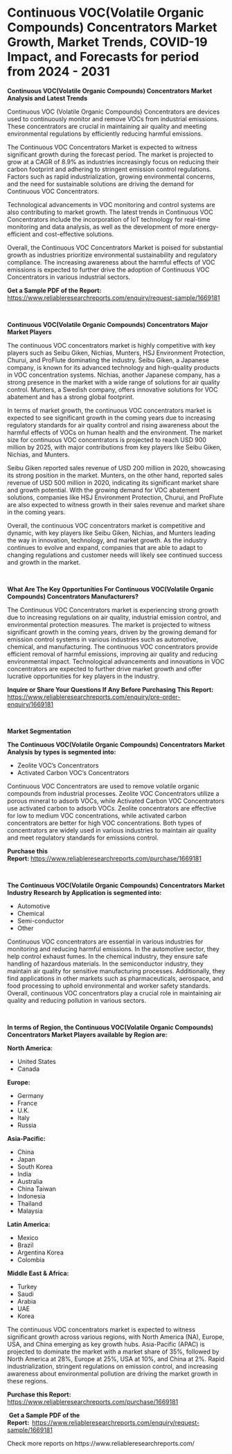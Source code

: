 <p><h1>Continuous VOC(Volatile Organic Compounds) Concentrators Market Growth, Market Trends, COVID-19 Impact, and Forecasts for period from 2024 - 2031</h1></p><p><strong>Continuous VOC(Volatile Organic Compounds) Concentrators Market Analysis and Latest Trends</strong></p>
<p><p>Continuous VOC (Volatile Organic Compounds) Concentrators are devices used to continuously monitor and remove VOCs from industrial emissions. These concentrators are crucial in maintaining air quality and meeting environmental regulations by efficiently reducing harmful emissions.</p><p>The Continuous VOC Concentrators Market is expected to witness significant growth during the forecast period. The market is projected to grow at a CAGR of 8.9% as industries increasingly focus on reducing their carbon footprint and adhering to stringent emission control regulations. Factors such as rapid industrialization, growing environmental concerns, and the need for sustainable solutions are driving the demand for Continuous VOC Concentrators.</p><p>Technological advancements in VOC monitoring and control systems are also contributing to market growth. The latest trends in Continuous VOC Concentrators include the incorporation of IoT technology for real-time monitoring and data analysis, as well as the development of more energy-efficient and cost-effective solutions.</p><p>Overall, the Continuous VOC Concentrators Market is poised for substantial growth as industries prioritize environmental sustainability and regulatory compliance. The increasing awareness about the harmful effects of VOC emissions is expected to further drive the adoption of Continuous VOC Concentrators in various industrial sectors.</p></p>
<p><strong>Get a Sample PDF of the Report:&nbsp;</strong> <a href="https://www.reliableresearchreports.com/enquiry/request-sample/1669181">https://www.reliableresearchreports.com/enquiry/request-sample/1669181</a></p>
<p>&nbsp;</p>
<p><strong>Continuous VOC(Volatile Organic Compounds) Concentrators Major Market Players</strong></p>
<p><p>The continuous VOC concentrators market is highly competitive with key players such as Seibu Giken, Nichias, Munters, HSJ Environment Protection, Churui, and ProFlute dominating the industry. Seibu Giken, a Japanese company, is known for its advanced technology and high-quality products in VOC concentration systems. Nichias, another Japanese company, has a strong presence in the market with a wide range of solutions for air quality control. Munters, a Swedish company, offers innovative solutions for VOC abatement and has a strong global footprint.</p><p>In terms of market growth, the continuous VOC concentrators market is expected to see significant growth in the coming years due to increasing regulatory standards for air quality control and rising awareness about the harmful effects of VOCs on human health and the environment. The market size for continuous VOC concentrators is projected to reach USD 900 million by 2025, with major contributions from key players like Seibu Giken, Nichias, and Munters.</p><p>Seibu Giken reported sales revenue of USD 200 million in 2020, showcasing its strong position in the market. Munters, on the other hand, reported sales revenue of USD 500 million in 2020, indicating its significant market share and growth potential. With the growing demand for VOC abatement solutions, companies like HSJ Environment Protection, Churui, and ProFlute are also expected to witness growth in their sales revenue and market share in the coming years.</p><p>Overall, the continuous VOC concentrators market is competitive and dynamic, with key players like Seibu Giken, Nichias, and Munters leading the way in innovation, technology, and market growth. As the industry continues to evolve and expand, companies that are able to adapt to changing regulations and customer needs will likely see continued success and growth in the market.</p></p>
<p>&nbsp;</p>
<p><strong>What Are The Key Opportunities For Continuous VOC(Volatile Organic Compounds) Concentrators Manufacturers?</strong></p>
<p><p>The Continuous VOC Concentrators market is experiencing strong growth due to increasing regulations on air quality, industrial emission control, and environmental protection measures. The market is projected to witness significant growth in the coming years, driven by the growing demand for emission control systems in various industries such as automotive, chemical, and manufacturing. The continuous VOC concentrators provide efficient removal of harmful emissions, improving air quality and reducing environmental impact. Technological advancements and innovations in VOC concentrators are expected to further drive market growth and offer lucrative opportunities for key players in the industry.</p></p>
<p><strong>Inquire or Share Your Questions If Any Before Purchasing This Report:</strong> <a href="https://www.reliableresearchreports.com/enquiry/pre-order-enquiry/1669181">https://www.reliableresearchreports.com/enquiry/pre-order-enquiry/1669181</a></p>
<p>&nbsp;</p>
<p><strong>Market Segmentation</strong></p>
<p><strong>The Continuous VOC(Volatile Organic Compounds) Concentrators Market Analysis by types is segmented into:</strong></p>
<p><ul><li>Zeolite VOC’s Concentrators</li><li>Activated Carbon VOC’s Concentrators</li></ul></p>
<p><p>Continuous VOC Concentrators are used to remove volatile organic compounds from industrial processes. Zeolite VOC Concentrators utilize a porous mineral to adsorb VOCs, while Activated Carbon VOC Concentrators use activated carbon to adsorb VOCs. Zeolite concentrators are effective for low to medium VOC concentrations, while activated carbon concentrators are better for high VOC concentrations. Both types of concentrators are widely used in various industries to maintain air quality and meet regulatory standards for emissions control.</p></p>
<p><strong>Purchase this Report:&nbsp;</strong><a href="https://www.reliableresearchreports.com/purchase/1669181">https://www.reliableresearchreports.com/purchase/1669181</a></p>
<p>&nbsp;</p>
<p><strong>The Continuous VOC(Volatile Organic Compounds) Concentrators Market Industry Research by Application is segmented into:</strong></p>
<p><ul><li>Automotive</li><li>Chemical</li><li>Semi-conductor</li><li>Other</li></ul></p>
<p><p>Continuous VOC concentrators are essential in various industries for monitoring and reducing harmful emissions. In the automotive sector, they help control exhaust fumes. In the chemical industry, they ensure safe handling of hazardous materials. In the semiconductor industry, they maintain air quality for sensitive manufacturing processes. Additionally, they find applications in other markets such as pharmaceuticals, aerospace, and food processing to uphold environmental and worker safety standards. Overall, continuous VOC concentrators play a crucial role in maintaining air quality and reducing pollution in various sectors.</p></p>
<p>&nbsp;</p>
<p><strong>In terms of Region, the Continuous VOC(Volatile Organic Compounds) Concentrators Market Players available by Region are:</strong></p>
<p>
    <p> <strong> North America: </strong>
        <ul>
            <li>United States</li>
            <li>Canada</li>
        </ul>
        </p> 
    <p> <strong> Europe: </strong>
        <ul>
            <li>Germany</li>
            <li>France</li>
            <li>U.K.</li>
            <li>Italy</li>
            <li>Russia</li>
        </ul>
        </p> 
    <p> <strong> Asia-Pacific: </strong>
        <ul>
            <li>China</li>
            <li>Japan</li>
            <li>South Korea</li>
            <li>India</li>
            <li>Australia</li>
            <li>China Taiwan</li>
            <li>Indonesia</li>
            <li>Thailand</li>
            <li>Malaysia</li>
        </ul>
        </p> 
    <p> <strong> Latin America: </strong>
        <ul>
            <li>Mexico</li>
            <li>Brazil</li>
            <li>Argentina Korea</li>
            <li>Colombia</li>
        </ul>
        </p> 
    <p> <strong> Middle East & Africa: </strong>
        <ul>
            <li>Turkey</li>
            <li>Saudi</li>
            <li>Arabia</li>
            <li>UAE</li>
            <li>Korea</li>
        </ul>
    </p>
    </p>
<p><p>The continuous VOC concentrators market is expected to witness significant growth across various regions, with North America (NA), Europe, USA, and China emerging as key growth hubs. Asia-Pacific (APAC) is projected to dominate the market with a market share of 35%, followed by North America at 28%, Europe at 25%, USA at 10%, and China at 2%. Rapid industrialization, stringent regulations on emission control, and increasing awareness about environmental pollution are driving the market growth in these regions.</p></p>
<p><strong>Purchase this Report: </strong><a href="https://www.reliableresearchreports.com/purchase/1669181">https://www.reliableresearchreports.com/purchase/1669181</a></p>
<p>&nbsp;<strong>Get a Sample PDF of the Report:&nbsp;&nbsp;</strong><a href="https://www.reliableresearchreports.com/enquiry/request-sample/1669181">https://www.reliableresearchreports.com/enquiry/request-sample/1669181</a></p>
<p><strong></strong></p>
<p>Check more reports on https://www.reliableresearchreports.com/</p>